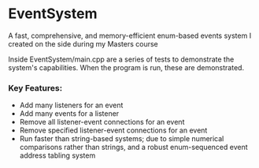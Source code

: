 # EventSystem
A fast, comprehensive, and memory-efficient enum-based events system I created on the side during my Masters course

Inside EventSystem/main.cpp are a series of tests to demonstrate the system's capabilities. When the program is run, these are demonstrated.

### Key Features:
* Add many listeners for an event
* Add many events for a listener
* Remove all listener-event connections for an event
* Remove specified listener-event connections for an event
* Run faster than string-based systems; due to simple numerical comparisons rather than strings, and a robust enum-sequenced event address tabling system
